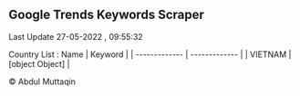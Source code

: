 

## Google Trends Keywords Scraper 
 
Last Update 27-05-2022 , 09:55:32

Country List :
 Name  | Keyword |
| ------------- | ------------- |
| VIETNAM | [object Object] |



© Abdul Muttaqin 
